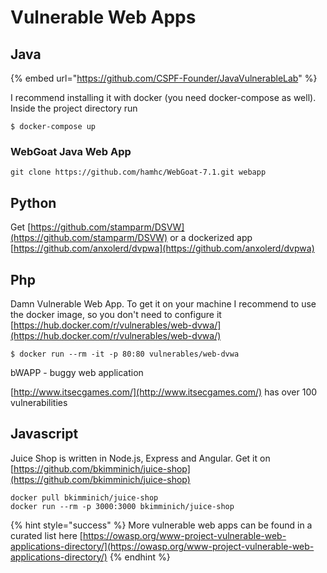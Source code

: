 # Vulnerable Web Apps

## Java

{% embed url="https://github.com/CSPF-Founder/JavaVulnerableLab" %}

I recommend installing it with docker \(you need docker-compose as well\). Inside the project directory run

```text
$ docker-compose up
```

### WebGoat Java Web App

`git clone https://github.com/hamhc/WebGoat-7.1.git webapp`

## Python

Get [https://github.com/stamparm/DSVW](https://github.com/stamparm/DSVW) or a dockerized app [https://github.com/anxolerd/dvpwa](https://github.com/anxolerd/dvpwa)  

## Php

Damn Vulnerable Web App. To get it on your machine I recommend to use the docker image, so you don't need to configure it [https://hub.docker.com/r/vulnerables/web-dvwa/](https://hub.docker.com/r/vulnerables/web-dvwa/)

```
$ docker run --rm -it -p 80:80 vulnerables/web-dvwa
```

bWAPP - buggy web application

[http://www.itsecgames.com/](http://www.itsecgames.com/) has over 100 vulnerabilities

## Javascript

Juice Shop is written in Node.js, Express and Angular. Get it on [https://github.com/bkimminich/juice-shop](https://github.com/bkimminich/juice-shop)

```text
docker pull bkimminich/juice-shop
docker run --rm -p 3000:3000 bkimminich/juice-shop
```

{% hint style="success" %}
More vulnerable web apps can be found in a curated list here [https://owasp.org/www-project-vulnerable-web-applications-directory/](https://owasp.org/www-project-vulnerable-web-applications-directory/)
{% endhint %}

